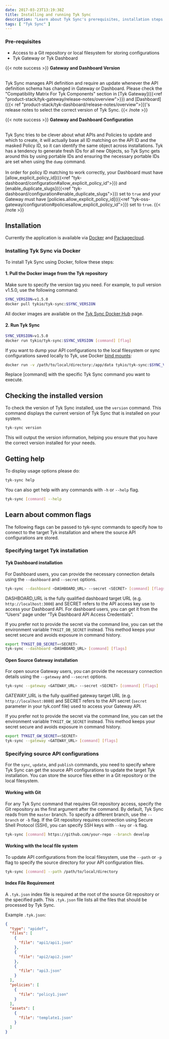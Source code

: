 ```yaml
---
date: 2017-03-23T13:19:38Z
title: Installing and running Tyk Sync
description: "Learn about Tyk Sync's prerequisites, installation steps via Docker and Packagecloud, and detailed guides for using Tyk Sync locally or integrating it with Git in a CI/CD pipeline."
tags: [ "Tyk Sync" ]
---
```


### Pre-requisites
- Access to a Git repository or local filesystem for storing configurations
- Tyk Gateway or Tyk Dashboard

{{< note success >}}
**Gateway and Dashboard Version**

<br>Tyk Sync manages API definition and require an update whenever the API definition schema has changed in Gateway or Dashboard. Please check the "Compatibility Matrix For Tyk Components" section in [Tyk Gateway]({{<ref "product-stack/tyk-gateway/release-notes/overview">}}) and [Dashboard]({{< ref "product-stack/tyk-dashboard/release-notes/overview">}})'s release notes to select the correct version of Tyk Sync.
{{< /note >}}

{{< note success >}}
**Gateway and Dashboard Configuration**

<br>Tyk Sync tries to be clever about what APIs and Policies to update and which to create, it will actually base all ID matching on the API ID and the masked Policy ID, so it can identify the same object across installations. Tyk has a tendency to generate fresh IDs for all new Objects, so Tyk Sync gets around this by using portable IDs and ensuring the necessary portable IDs are set when using the `dump` command.
<br>
<br>In order for policy ID matching to work correctly, your Dashboard must have [allow_explicit_policy_id]({{<ref "tyk-dashboard/configuration#allow_explicit_policy_id">}}) and [enable_duplicate_slugs]({{<ref "tyk-dashboard/configuration#enable_duplicate_slugs">}}) set to `true` and your Gateway must have [policies.allow_explicit_policy_id]({{<ref "tyk-oss-gateway/configuration#policiesallow_explicit_policy_id">}}) set to `true`.
{{< /note >}}

## Installation
Currently the application is available via [Docker](https://hub.docker.com/r/tykio/tyk-sync) and [Packagecloud](https://packagecloud.io/tyk/tyk-sync).

### Installing Tyk Sync via Docker

To install Tyk Sync using Docker, follow these steps:

#### 1. Pull the Docker image from the Tyk repository

Make sure to specify the version tag you need. For example, to pull version v1.5.0, use the following command:

```bash
SYNC_VERSION=v1.5.0
docker pull tykio/tyk-sync:$SYNC_VERSION
```

All docker images are available on the [Tyk Sync Docker Hub](https://hub.docker.com/r/tykio/tyk-sync/tags) page.

#### 2. Run Tyk Sync

```bash
SYNC_VERSION=v1.5.0
docker run tykio/tyk-sync:$SYNC_VERSION [command] [flag]
```

If you want to dump your API configurations to the local filesystem or sync configurations saved locally to Tyk, use Docker [bind mounts](https://docs.docker.com/storage/bind-mounts):

```bash
docker run -v /path/to/local/directory:/app/data tykio/tyk-sync:$SYNC_VERSION [command] [flag]
```
Replace [command] with the specific Tyk Sync command you want to execute.

## Checking the installed version

To check the version of Tyk Sync installed, use the `version` command. This command displays the current version of Tyk Sync that is installed on your system.

```bash
tyk-sync version
```

This will output the version information, helping you ensure that you have the correct version installed for your needs.

## Getting help

To display usage options please do:
```bash
tyk-sync help
```

You can also get help with any commands with `-h` or `--help` flag.
```bash
tyk-sync [command] --help
```

## Learn about common flags
The following flags can be passed to tyk-sync commands to specify how to connect to the target Tyk installation and where the source API configurations are stored.

### Specifying target Tyk installation

#### Tyk Dashboard installation
For Dashboard users, you can provide the necessary connection details using the `--dashboard` and `--secret` options.

```bash
tyk-sync --dashboard <DASHBOARD_URL> --secret <SECRET> [command] [flags]
```

DASHBOARD_URL is the fully qualified dashboard target URL (e.g. `http://localhost:3000`) and SECRET refers to the API access key use to access your Dashboard API. For dashboard users, you can get it from the “Users” page under “Tyk Dashboard API Access Credentials”.

If you prefer not to provide the secret via the command line, you can set the environment variable `TYKGIT_DB_SECRET` instead. This method keeps your secret secure and avoids exposure in command history.

```bash
export TYKGIT_DB_SECRET=<SECRET>
tyk-sync --dashboard <DASHBOARD_URL> [command] [flags]
```

#### Open Source Gateway installation
For open source Gateway users, you can provide the necessary connection details using the `--gateway` and `--secret` options.

```bash
tyk-sync --gateway <GATEWAY_URL> --secret <SECRET> [command] [flags]
```

GATEWAY_URL is the fully qualified gateway target URL (e.g. `http://localhost:8080`) and SECRET refers to the API secret (`secret` parameter in your tyk.conf file) used to access your Gateway API.

If you prefer not to provide the secret via the command line, you can set the environment variable `TYKGIT_GW_SECRET` instead. This method keeps your secret secure and avoids exposure in command history.

```bash
export TYKGIT_GW_SECRET=<SECRET>
tyk-sync --gateway <GATEWAY_URL> [command] [flags]
```

### Specifying source API configurations
For the `sync`, `update`, and `publish` commands, you need to specify where Tyk Sync can get the source API configurations to update the target Tyk installation. You can store the source files either in a Git repository or the local filesystem.

#### Working with Git
For any Tyk Sync command that requires Git repository access, specify the Git repository as the first argument after the command. By default, Tyk Sync reads from the `master` branch. To specify a different branch, use the `--branch` or `-b` flag. If the Git repository requires connection using Secure Shell Protocol (SSH), you can specify SSH keys with `--key` or `-k` flag.

```bash
tyk-sync [command] https://github.com/your-repo --branch develop
```

#### Working with the local file system
To update API configurations from the local filesystem, use the `--path` or `-p` flag to specify the source directory for your API configuration files.

```bash
tyk-sync [command] --path /path/to/local/directory
```

#### Index File Requirement
A `.tyk.json` index file is required at the root of the source Git repository or the specified path. This `.tyk.json` file lists all the files that should be processed by Tyk Sync.

Example `.tyk.json`:
```json
{
  "type": "apidef",
  "files": [
    {
      "file": "api1/api1.json"
    },
    {
      "file": "api2/api2.json"
    },
    {
      "file": "api3.json"
    }
  ],
  "policies": [
    {
      "file": "policy1.json"
    }
  ],
  "assets": [
    {
      "file": "template1.json"
    }
  ]
}
```